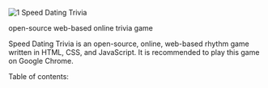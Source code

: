 ![1](https://user-images.githubusercontent.com/97330592/189565439-405131c2-602e-4708-a8d4-a082ea23e305.jpg)
Speed Dating Trivia

open-source web-based online trivia game

Speed Dating Trivia is an open-source, online, web-based rhythm game written in HTML, CSS, and JavaScript. It is recommended to play this game on Google Chrome.

Table of contents: 



